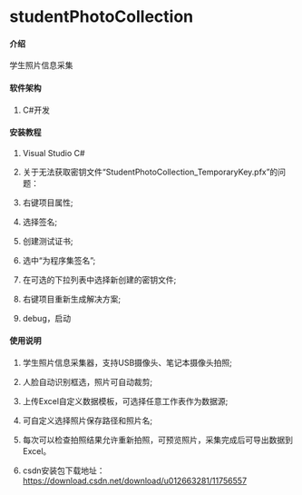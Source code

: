 # studentPhotoCollection

#### 介绍
学生照片信息采集

#### 软件架构

1. C#开发


#### 安装教程

1.  Visual Studio C#


2.  关于无法获取密钥文件“StudentPhotoCollection_TemporaryKey.pfx”的问题：

1.  右键项目属性;
2.  选择签名;
3.  创建测试证书;
4.  选中“为程序集签名”;
5.  在可选的下拉列表中选择新创建的密钥文件;
6.  右键项目重新生成解决方案;
7.  debug，启动


#### 使用说明

1.  学生照片信息采集器，支持USB摄像头、笔记本摄像头拍照;
2.  人脸自动识别框选，照片可自动裁剪;
3.  上传Excel自定义数据模板，可选择任意工作表作为数据源;
4.  可自定义选择照片保存路径和照片名;
5.  每次可以检查拍照结果允许重新拍照，可预览照片，采集完成后可导出数据到Excel。

6.  csdn安装包下载地址：https://download.csdn.net/download/u012663281/11756557
